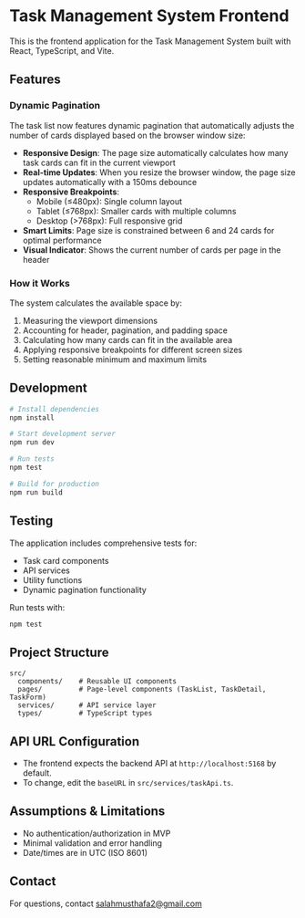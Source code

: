 # Task Management System Frontend

This is the frontend application for the Task Management System built with React, TypeScript, and Vite.

## Features

### Dynamic Pagination
The task list now features dynamic pagination that automatically adjusts the number of cards displayed based on the browser window size:

- **Responsive Design**: The page size automatically calculates how many task cards can fit in the current viewport
- **Real-time Updates**: When you resize the browser window, the page size updates automatically with a 150ms debounce
- **Responsive Breakpoints**: 
  - Mobile (≤480px): Single column layout
  - Tablet (≤768px): Smaller cards with multiple columns
  - Desktop (>768px): Full responsive grid
- **Smart Limits**: Page size is constrained between 6 and 24 cards for optimal performance
- **Visual Indicator**: Shows the current number of cards per page in the header

### How it Works
The system calculates the available space by:
1. Measuring the viewport dimensions
2. Accounting for header, pagination, and padding space
3. Calculating how many cards can fit in the available area
4. Applying responsive breakpoints for different screen sizes
5. Setting reasonable minimum and maximum limits

## Development

```bash
# Install dependencies
npm install

# Start development server
npm run dev

# Run tests
npm test

# Build for production
npm run build
```

## Testing

The application includes comprehensive tests for:
- Task card components
- API services
- Utility functions
- Dynamic pagination functionality

Run tests with:
```bash
npm test
```

## Project Structure
```
src/
  components/    # Reusable UI components
  pages/         # Page-level components (TaskList, TaskDetail, TaskForm)
  services/      # API service layer
  types/         # TypeScript types
```

## API URL Configuration
- The frontend expects the backend API at `http://localhost:5168` by default.
- To change, edit the `baseURL` in `src/services/taskApi.ts`.

## Assumptions & Limitations
- No authentication/authorization in MVP
- Minimal validation and error handling
- Date/times are in UTC (ISO 8601)

## Contact
For questions, contact salahmusthafa2@gmail.com
